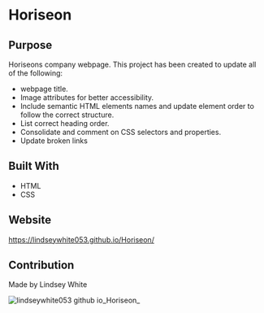 # Horiseon

## Purpose
Horiseons company webpage. This project has been created to update all of the following: 
* webpage title.
* Image attributes for better accessibility. 
* Include semantic HTML elements names and update element order to follow the correct structure. 
* List correct heading order.
* Consolidate and comment on CSS selectors and properties.
* Update broken links


## Built With 
* HTML
* CSS

## Website
https://lindseywhite053.github.io/Horiseon/

## Contribution
Made by Lindsey White

![lindseywhite053 github io_Horiseon_](https://user-images.githubusercontent.com/99527756/161656655-1b5dca3d-a76a-4883-afce-962e5a71a3b4.png)
